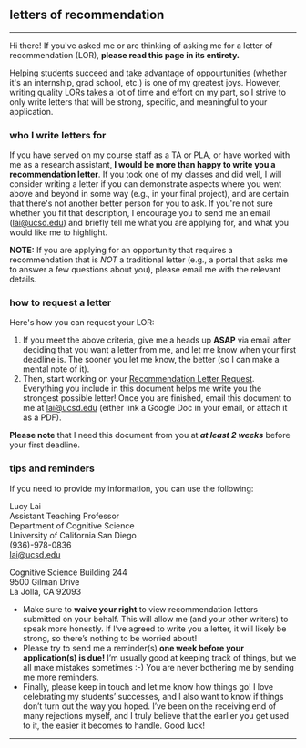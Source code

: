 ## letters of recommendation
***

Hi there! If you've asked me or are thinking of asking me for a letter of recommendation (LOR), **please read this page in its entirety.**

Helping students succeed and take advantage of oppourtunities (whether it's an internship, grad school, etc.) is one of my greatest joys. However, writing quality LORs takes a lot of time and effort on my part, so I strive to only write letters that will be strong, specific, and meaningful to your application.

### who I write letters for
If you have served on my course staff as a TA or PLA, or have worked with me as a research assistant, **I would be more than happy to write you a recommendation letter**. If you took one of my classes and did well, I will consider writing a letter if you can demonstrate aspects where you went above and beyond in some way (e.g., in your final project), and are certain that there's not another better person for you to ask. If you're not sure whether you fit that description, I encourage you to send me an email ([lai@ucsd.edu](mailto:lai@ucsd.edu)) and briefly tell me what you are applying for, and what you would like me to highlight.

**NOTE:** If you are applying for an opportunity that requires a recommendation that is *NOT* a traditional letter (e.g., a portal that asks me to answer a few questions about you), please email me with the relevant details.

### how to request a letter
Here's how you can request your LOR:

1. If you meet the above criteria, give me a heads up **ASAP** via email after deciding that you want a letter from me, and let me know when your first deadline is. The sooner you let me know, the better (so I can make a mental note of it).
2. Then, start working on your [Recommendation Letter Request](https://docs.google.com/document/d/1RBUO8wjLI1xRICTzjUuHDo1dj7VglI4wkSYNaKaDtN8/edit?usp=sharing). Everything you include in this document helps me write you the strongest possible letter! Once you are finished, email this document to me at [lai@ucsd.edu](mailto:lai@ucsd.edu) (either link a Google Doc in your email, or attach it as a PDF).
  
**Please note** that I need this document from you at _**at least 2 weeks**_ before your first deadline.

### tips and reminders

If you need to provide my information, you can use the following:

Lucy Lai<br>
Assistant Teaching Professor <br>
Department of Cognitive Science<br>
University of California San Diego<br>
(936)-978-0836<br>
lai@ucsd.edu

Cognitive Science Building 244<br>
9500 Gilman Drive<br>
La Jolla, CA 92093<br>

- Make sure to **waive your right** to view recommendation letters submitted on your behalf. This will allow me (and your other writers) to speak more honestly. If I’ve agreed to write you a letter, it will likely be strong, so there’s nothing to be worried about!
- Please try to send me a reminder(s) **one week before your application(s) is due!** I’m usually good at keeping track of things, but we all make mistakes sometimes :-) You are never bothering me by sending me more reminders.
- Finally, please keep in touch and let me know how things go! I love celebrating my students’ successes, and I also want to know if things don’t turn out the way you hoped. I’ve been on the receiving end of many rejections myself, and I truly believe that the earlier you get used to it, the easier it becomes to handle. Good luck!

***
